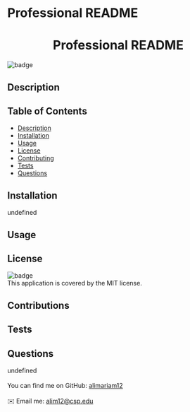 # Professional README

   <h1 align="center">Professional README </h1>
  
  ![badge](https://img.shields.io/badge/license-MIT-green)<br />

  ## Description
   
  ## Table of Contents
  - [Description](#description)
  - [Installation](#installation)
  - [Usage](#usage)
  - [License](#license)
  - [Contributing](#contributing)
  - [Tests](#tests)
  - [Questions](#questions)
  ## Installation
  undefined
  ## Usage
  
  ## License
  ![badge](https://img.shields.io/badge/license-MIT-green)
  <br />
  This application is covered by the MIT license. 
  ## Contributions
  
  ## Tests
  
  ## Questions
  undefined<br />
  <br />
  You can find me on GitHub: [alimariam12](https://github.com/alimariam12)<br />
  <br />
  ✉️ Email me: alim12@csp.edu
      
